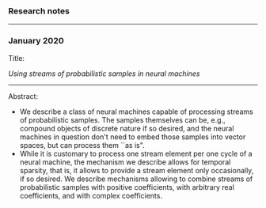 ### Research notes

---

### January 2020

Title:

_Using streams of probabilistic samples in neural machines_

---

Abstract:
  * We describe a class of neural machines capable of processing streams of probabilistic samples. The samples themselves can be, e.g., compound objects of discrete nature if so desired, and the neural machines in question don't need to embed those samples into vector spaces, but can process them ``as is". 
  * While it is customary to process one stream element per one cycle of a neural machine, the mechanism we describe allows for temporal sparsity, that is, it allows to provide a stream element only occasionally, if so desired. We describe mechanisms allowing to combine streams of probabilistic samples with positive coefficients, with arbitrary real coefficients, and with complex coefficients.
  
